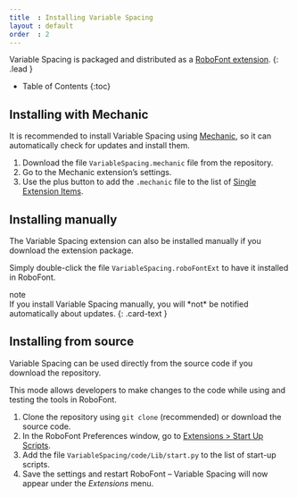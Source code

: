```yaml
---
title  : Installing Variable Spacing
layout : default
order  : 2
---
```


Variable Spacing is packaged and distributed as a [RoboFont extension].
{: .lead }

* Table of Contents
{:toc}


Installing with Mechanic
------------------------

It is recommended to install Variable Spacing using [Mechanic], so it can automatically check for updates and install them.

1. Download the file `VariableSpacing.mechanic` file from the repository.
2. Go to the Mechanic extension’s settings.
3. Use the plus button to add the `.mechanic` file to the list of [Single Extension Items].

[RoboFont extension]: http://robofont.com/documentation/extensions/
[Mechanic]: http://github.com/robofont-mechanic/mechanic-2
[Single Extension Items]: http://robofont.com/documentation/extensions/managing-extension-streams/#adding-single-extension-items


Installing manually
-------------------

The Variable Spacing extension can also be installed manually if you download the extension package.

Simply double-click the file `VariableSpacing.roboFontExt` to have it installed in RoboFont.

<div class="card text-dark bg-light my-3">
<div class="card-header">note</div>
<div class="card-body" markdown='1'>
If you install Variable Spacing manually, you will *not* be notified automatically about updates.
{: .card-text }
</div>
</div>


Installing from source
----------------------

Variable Spacing can be used directly from the source code if you download the repository.

This mode allows developers to make changes to the code while using and testing the tools in RoboFont.

1. Clone the repository using `git clone` (recommended) or download the source code.
2. In the RoboFont Preferences window, go to [Extensions > Start Up Scripts].
3. Add the file `VariableSpacing/code/Lib/start.py` to the list of start-up scripts.
4. Save the settings and restart RoboFont – Variable Spacing will now appear under the *Extensions* menu.

[Extensions > Start Up Scripts]: http://robofont.com/documentation/workspace/preferences-window/extensions/#start-up-scripts
